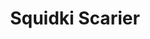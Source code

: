---
slug: squidki-scarier
title: Squidki Scarier
description: "Squidki Scarier is an exciting online game. Play for free directly in your browser!"
icon: /images/new_mods/Sprunki Scarier.png
url: https://wowtbc.net/sprunkin/scarier/index.html
previewImage: /images/new_mods/Sprunki Scarier.png
type: new mods

# SEO配置
seo:
  title: "Squidki Scarier - Play Free Online Game | Fun Browser Games"
  description: "Squidki Scarier - Play this fun online game for free in your browser. No download required!"
  ogImage: "/images/new_mods/Sprunki Scarier.png"
  keywords: "squidki-scarier, online game, browser game, free game, new mods game, play online"

videoUrls:
  - https://www.youtube.com/embed/example1
  - https://www.youtube.com/embed/example2

whyPlay:
  title: "Why Play Squidki Scarier?"
  items:
    - "Immersive Gameplay: Squidki Scarier offers an engaging and immersive gaming experience that will keep you entertained for hours"
    - "Challenging Levels: Test your skills with increasingly difficult challenges and obstacles"
    - "Beautiful Graphics: Enjoy stunning visuals and smooth animations that bring the game world to life"
    - "Regular Updates: New content and features are added regularly to keep the game fresh and exciting"
    - "Free to Play: Experience all the fun without spending a penny"
    - "Community Features: Connect with other players, share strategies, and compete for high scores"
    - "Cross-Platform: Play on any device with a web browser, no downloads required"

features:
  title: "Key Features of Squidki Scarier"
  image: "/images/new_mods/Sprunki Scarier.png"
  items:
    - "Intuitive Controls: Easy to learn controls make Squidki Scarier accessible for players of all skill levels"
    - "Multiple Game Modes: Enjoy various gameplay options that provide different challenges and experiences"
    - "Character Customization: Personalize your gaming experience with unique characters and items"
    - "Achievement System: Complete special tasks to earn rewards and recognition"
    - "Leaderboards: Compete with players worldwide and see who can achieve the highest scores"

characteristics:
  title: "Game Characteristics"
  image: "/images/new_mods/Sprunki Scarier.png"
  items:
    - "Genre: New mods game with elements of strategy and skill"
    - "Difficulty: Suitable for both casual gamers and those seeking a challenge"
    - "Play Time: Quick sessions or extended gameplay, depending on your preference"
    - "Art Style: Vibrant and engaging visuals that enhance the gaming experience"
    - "Sound Design: Immersive audio that complements the gameplay perfectly"

info: "Squidki Scarier is an exciting online game that offers players a unique and engaging gaming experience. With its intuitive controls, stunning visuals, and challenging gameplay, Squidki Scarier provides hours of entertainment for players of all ages and skill levels. Whether you're looking for a quick gaming session during a break or an extended play session, Squidki Scarier delivers an immersive experience that will keep you coming back for more. The game features multiple levels of increasing difficulty, ensuring that players are constantly challenged as they progress. With regular updates adding new content and features, Squidki Scarier remains fresh and exciting, providing endless entertainment options for its growing community of players."

howToPlayIntro: "Welcome to Squidki Scarier! This guide will walk you through the basics and help you master the game. Whether you're a beginner or looking to improve your skills, these tips and instructions will enhance your gaming experience."

howToPlaySteps:
  - title: "Getting Started"
    description: "Begin your Squidki Scarier adventure by familiarizing yourself with the controls. Use your keyboard or mouse to navigate through the game interface. The tutorial will guide you through the basic mechanics and help you understand the objectives."
  - title: "Understanding the Objectives"
    description: "In Squidki Scarier, your main goal is to progress through levels by completing specific objectives. Each level presents unique challenges that require different strategies and approaches."
  - title: "Mastering the Controls"
    description: "Practice using the controls to improve your precision and reaction time. Squidki Scarier requires quick reflexes and strategic thinking to overcome obstacles and defeat opponents."
  - title: "Utilizing Power-ups"
    description: "Collect power-ups throughout the game to enhance your abilities and overcome difficult challenges. Each power-up offers unique advantages that can be crucial for success."
  - title: "Developing Strategies"
    description: "As you progress in Squidki Scarier, develop effective strategies for different scenarios. Analyze patterns, anticipate challenges, and adapt your approach to maximize your performance."

faq:
  title: "Frequently Asked Questions about Squidki Scarier"
  items:
    - question: "Is Squidki Scarier free to play?"
      answer: "Yes, Squidki Scarier is completely free to play directly in your web browser. No downloads or purchases are required to enjoy the full game experience."
    - question: "Can I play Squidki Scarier on mobile devices?"
      answer: "Yes, Squidki Scarier is optimized for both desktop and mobile play. You can enjoy the game on any device with a web browser and internet connection."
    - question: "Are there any in-game purchases?"
      answer: "While Squidki Scarier is free to play, there may be optional in-game purchases available for cosmetic items or additional features that don't affect core gameplay."
    - question: "How often is Squidki Scarier updated?"
      answer: "The developers regularly update Squidki Scarier with new content, features, and improvements based on player feedback and game performance."
    - question: "Can I play Squidki Scarier offline?"
      answer: "Currently, Squidki Scarier requires an internet connection to play as it's a browser-based online game."
    - question: "Is Squidki Scarier suitable for children?"
      answer: "Yes, Squidki Scarier is designed to be family-friendly and suitable for players of all ages."
    - question: "How do I report bugs or issues?"
      answer: "If you encounter any problems while playing Squidki Scarier, you can report them through the game's support page or contact the developers directly through their website."
    - question: "Still Have Questions?"
      answer: "If you have additional questions about Squidki Scarier that aren't covered in this FAQ, please visit our support center or contact our customer service team for assistance."
---
